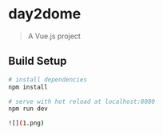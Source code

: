 # day2dome

> A Vue.js project

## Build Setup

``` bash
# install dependencies
npm install

# serve with hot reload at localhost:8080
npm run dev

![](1.png) 
